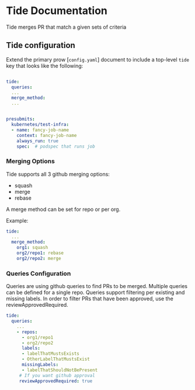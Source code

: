 # Tide Documentation

Tide merges PR that match a given sets of criteria

## Tide configuration

Extend the primary prow [`config.yaml`] document to include a top-level
`tide` key that looks like the following:

```yaml

tide:
  queries:
  ...
  merge_method:
  ...


presubmits:
  kubernetes/test-infra:
  - name: fancy-job-name
    context: fancy-job-name
    always_run: true
    spec:  # podspec that runs job
```


### Merging Options

Tide supports all 3 github merging options:

* squash
* merge
* rebase

A merge method can be set for repo or per org.

Example:

```yaml
tide:
  ...
  merge_method:
    org1: squash
    org2/repo1: rebase
    org2/repo2: merge
```

### Queries Configuration

Queries are using github queries to find PRs to be merged. Multiple queries can be defined for a single repo. Queries support filtering per existing and missing labels. In order to filter PRs that have been approved, use the reviewApprovedRequired.

```yaml
tide:
  queries:
    ...
    - repos:
      - org1/repo1
      - org2/repo2
      labels:
      - labelThatMustsExists
      - OtherLabelThatMustsExist
      missingLabels:
      - labelThatShouldNotBePresent
     # If you want github approval
     reviewApprovedRequired: true
```

